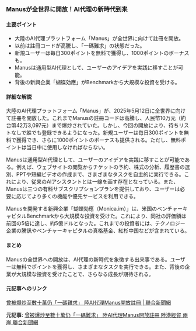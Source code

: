 ### Manusが全世界に開放！AI代理の新時代到来

#### 主要ポイント
- 大陸のAI代理プラットフォーム「Manus」が全世界に向けて註冊を開放。
- 以前は註冊コードが高騰し、「一碼難求」の状態だった。
- 新規ユーザーは毎日300ポイントを無料で獲得し、1000ポイントのボーナスも。
- Manusは通用型AI代理として、ユーザーのアイデアを実践に移すことが可能。
- 背後の新興企業「蝴蝶効應」がBenchmarkから大規模な投資を受ける。

#### 詳細な解説

大陸のAI代理プラットフォーム「Manus」が、2025年5月12日に全世界に向けて註冊を開放した。これまでManusの註冊コードは高騰し、人民幣10万元（約台幣42万3,097元）まで爆炒されていた。しかし、今回の開放により、待ちリストなしで誰でも登録できるようになった。新規ユーザーは毎日300ポイントを無料で獲得でき、さらに1000ポイントのボーナスも提供される。ただし、無料ポイントは当日中に使用しなければならない。

Manusは通用型AI代理として、ユーザーのアイデアを実践に移すことが可能である。例えば、ウェブサイトの閲覧からチケットの予約、株式の分析、履歴書の選別、PPTや短編ビデオの作成まで、さまざまなタスクを自主的に実行できる。これにより、従来のAIアシスタントとは一線を画す存在となっている。また、Manusは三つの有料サブスクリプションプランを提供しており、ユーザーは必要に応じてより多くの機能や優先サービスを利用できる。

Manusを開発する新興企業「蝴蝶効應（Monica.im）」は、米国のベンチャーキャピタルBenchmarkから大規模な投資を受けた。これにより、同社の評価額は前回の5倍に達し、約5億ドルとなった。これまでの投資者には、テクノロジー企業の騰訊やベンチャーキャピタルの真格基金、紅杉中国などが含まれている。

#### まとめ

Manusの全世界への開放は、AI代理の新時代を象徴する出来事である。ユーザーは無料でポイントを獲得し、さまざまなタスクを実行できる。また、背後の企業が大規模な投資を受けたことで、さらなる成長が期待される。

#### 元記事へのリンク
[曾被爆炒至數十萬仍「一碼難求」 陸AI代理Manus開放註冊 | 聯合新聞網](https://udn.com/news/story/7333/7925676)

**元記事:** [曾被爆炒至數十萬仍「一碼難求」 陸AI代理Manus開放註冊 陸港經貿 兩岸 聯合新聞網](https://udn.com/news/story/7333/8737142)